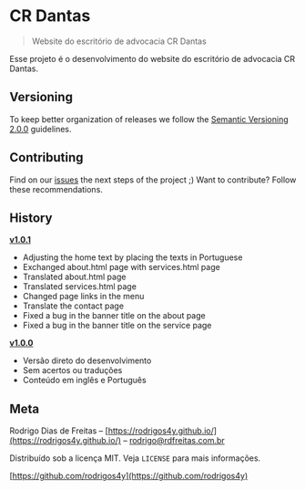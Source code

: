 # CR Dantas
> Website do escritório de advocacia CR Dantas

Esse projeto é o desenvolvimento do website do escritório de advocacia CR Dantas.

## Versioning
To keep better organization of releases we follow the [Semantic Versioning 2.0.0](https://semver.org/) guidelines.

## Contributing
Find on our [issues](https://github.com/rodrigos4y/basic-js/issues) the next steps of the project ;)
Want to contribute? Follow these recommendations.

## History

**[v1.0.1](https://github.com/rodrigos4y/crdantas/releases/tag/v1.0.1)**
- Adjusting the home text by placing the texts in Portuguese
- Exchanged about.html page with services.html page
- Translated about.html page
- Translated services.html page
- Changed page links in the menu
- Translate the contact page
- Fixed a bug in the banner title on the about page
- Fixed a bug in the banner title on the service page


**[v1.0.0](https://github.com/rodrigos4y/crdantas/releases/tag/v1.0.0)**
- Versão direto do desenvolvimento
- Sem acertos ou traduções
- Conteúdo em inglês e Português

## Meta

Rodrigo Dias de Freitas – [https://rodrigos4y.github.io/](https://rodrigos4y.github.io/) – rodrigo@rdfreitas.com.br

Distribuído sob a licença MIT. Veja `LICENSE` para mais informações.

[https://github.com/rodrigos4y](https://github.com/rodrigos4y)


